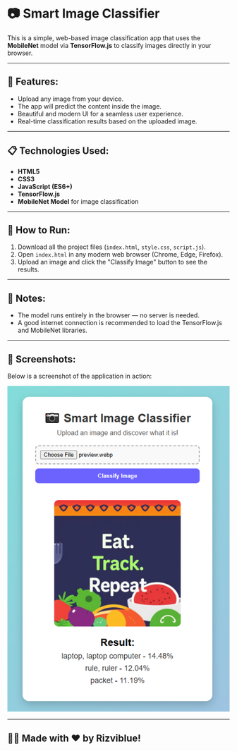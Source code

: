 # 📷 Smart Image Classifier

This is a simple, web-based image classification app that uses the **MobileNet** model via **TensorFlow.js** to classify images directly in your browser.

---

## 🚀 Features:
- Upload any image from your device.
- The app will predict the content inside the image.
- Beautiful and modern UI for a seamless user experience.
- Real-time classification results based on the uploaded image.

---

## 📋 Technologies Used:
- **HTML5**
- **CSS3**
- **JavaScript (ES6+)**
- **TensorFlow.js**
- **MobileNet Model** for image classification

---

## 📂 How to Run:
1. Download all the project files (`index.html`, `style.css`, `script.js`).
2. Open `index.html` in any modern web browser (Chrome, Edge, Firefox).
3. Upload an image and click the "Classify Image" button to see the results.

---

## 🧠 Notes:
- The model runs entirely in the browser — no server is needed.
- A good internet connection is recommended to load the TensorFlow.js and MobileNet libraries.

---

## 📸 Screenshots:

Below is a screenshot of the application in action:

![App Screenshot](https://raw.githubusercontent.com/Rizviblue/Smart-Image-Classifier/main/screenshot.png)

---

## 🙋‍♂️ Made with ❤️ by Rizviblue!
